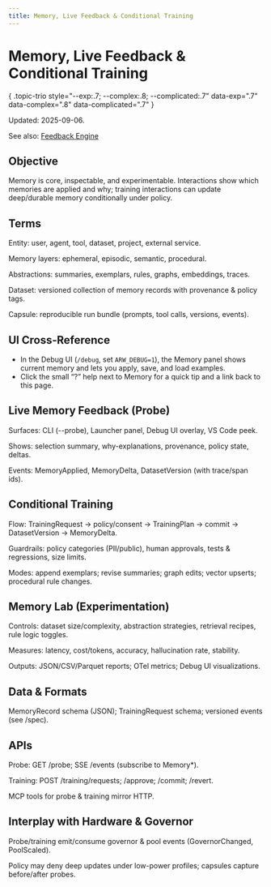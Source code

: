 ```yaml
---
title: Memory, Live Feedback & Conditional Training
---
```


# Memory, Live Feedback & Conditional Training
{ .topic-trio style="--exp:.7; --complex:.8; --complicated:.7" data-exp=".7" data-complex=".8" data-complicated=".7" }

Updated: 2025-09-06.

See also: [Feedback Engine](guide/feedback_engine.md)

## Objective

Memory is core, inspectable, and experimentable. Interactions show which memories are applied and why; training interactions can update deep/durable memory conditionally under policy.

## Terms

Entity: user, agent, tool, dataset, project, external service.

Memory layers: ephemeral, episodic, semantic, procedural.

Abstractions: summaries, exemplars, rules, graphs, embeddings, traces.

Dataset: versioned collection of memory records with provenance & policy tags.

Capsule: reproducible run bundle (prompts, tool calls, versions, events).

## UI Cross‑Reference
- In the Debug UI (`/debug`, set `ARW_DEBUG=1`), the Memory panel shows current memory and lets you apply, save, and load examples.
- Click the small “?” help next to Memory for a quick tip and a link back to this page.

## Live Memory Feedback (Probe)

Surfaces: CLI (--probe), Launcher panel, Debug UI overlay, VS Code peek.

Shows: selection summary, why-explanations, provenance, policy state, deltas.

Events: MemoryApplied, MemoryDelta, DatasetVersion (with trace/span ids).

## Conditional Training

Flow: TrainingRequest → policy/consent → TrainingPlan → commit → DatasetVersion → MemoryDelta.

Guardrails: policy categories (PII/public), human approvals, tests & regressions, size limits.

Modes: append exemplars; revise summaries; graph edits; vector upserts; procedural rule changes.

## Memory Lab (Experimentation)

Controls: dataset size/complexity, abstraction strategies, retrieval recipes, rule logic toggles.

Measures: latency, cost/tokens, accuracy, hallucination rate, stability.

Outputs: JSON/CSV/Parquet reports; OTel metrics; Debug UI visualizations.

## Data & Formats

MemoryRecord schema (JSON); TrainingRequest schema; versioned events (see /spec).

## APIs

Probe: GET /probe; SSE /events (subscribe to Memory*).

Training: POST /training/requests; /approve; /commit; /revert.

MCP tools for probe & training mirror HTTP.

## Interplay with Hardware & Governor

Probe/training emit/consume governor & pool events (GovernorChanged, PoolScaled).

Policy may deny deep updates under low-power profiles; capsules capture before/after probes.
